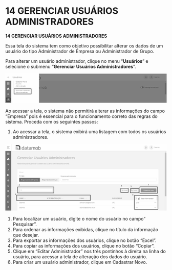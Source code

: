# 14 GERENCIAR USUÁRIOS ADMINISTRADORES

**14 GERENCIAR USUÁRIOS ADMINISTRADORES**

Essa tela do sistema tem como objetivo possibilitar alterar os dados de um usuário do tipo Administrador de Empresa ou Administrador de Grupo.

Para alterar um usuário administrador, clique no menu “**Usuários**” e selecione o submenu “**Gerenciar Usuários Administradores**”.

![](<.gitbook/assets/0 (7) (1).png>)

Ao acessar a tela, o sistema não permitirá alterar as informações do campo “Empresa” pois é essencial para o funcionamento correto das regras do sistema. Proceda com os seguintes passos:

1. Ao acessar a tela, o sistema exibirá uma listagem com todos os usuários administradores.

![](<.gitbook/assets/1 (6) (1).png>)

1. Para localizar um usuário, digite o nome do usuário no campo” Pesquisar”.
2. Para ordenar as informações exibidas, clique no título da informação que desejar.
3. Para exportar as informações dos usuários, clique no botão “Excel”.
4. Para copiar as informações dos usuários, clique no botão “Copiar”.
5. Clique em “Editar Administrador” nos três pontinhos à direita na linha do usuário, para acessar a tela de alteração dos dados do usuário.
6. Para criar um usuário administrador, clique em Cadastrar Novo.
